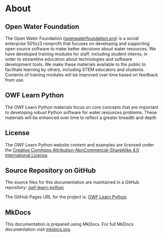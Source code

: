 # About

## Open Water Foundation

The Open Water Foundation ([openwaterfoundation.org](http://openwaterfoundation.org)) is a social enterprise
501(c)3 nonprofit that focuses on developing and supporting open source software to make better
decisions about water resources.  We have developed training modules for staff, including student interns,
in order to streamline education about technologies and software development tools.  We make these
materials available to the public to facilitate learning by others, including STEM educators and students.
Contents of training modules will be improved over time based on feedback from use.

## OWF Learn Python

The OWF Learn Python materials focus on core concepts that are important to developing robust Python software
for water resources problems.  These materials will be enhanced over time to reflect a greater breadth and depth

## License

The OWF Learn Python website content and examples are licensed under the
[Creative Commons Attribution-NonCommercial-ShareAlike 4.0 International License](https://creativecommons.org/licenses/by-nc-sa/4.0).

## Source Repository on GitHub

The source files for this documentation are maintained in a GitHub repository: [owf-learn-python](https://github.com/OpenWaterFoundation/owf-learn-python)

The GitHub Pages URL for the project is:  [OWF Learn Python](http://).

## MkDocs

This documentation is prepared using MkDocs.
For full MkDocs documentation visit [mkdocs.org](http://mkdocs.org).
